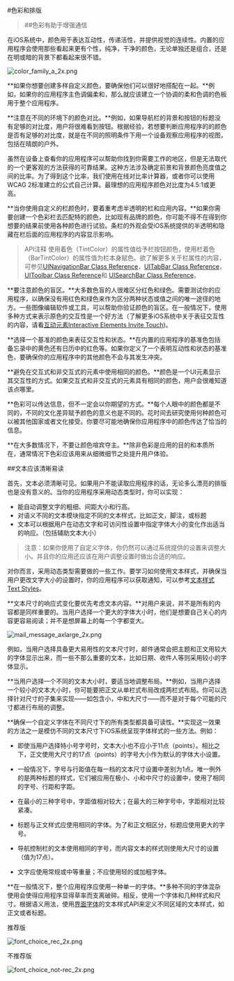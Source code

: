 #色彩和排版


>##色彩有助于增强通信


在iOS系统中，颜色用于表达互动性，传递活性，并提供视觉的连续性。内置的应用程序会使用那些看起来更有个性，纯净，干净的颜色，无论单独还是组合，还是在明或暗的背景下都看起来很不错。

![color_family_a_2x.png](images/color_family_a_2x.png)

**如果你想要创建多样自定义颜色，要确保他们可以很好地搭配在一起。**例如，如果你的应用程序主色调偏柔和，那么就应该建立一个协调的柔和色调的色板用于整个应用程序。

**注意在不同的环境下的颜色对比。**例如，如果导航栏的背景和按钮的标题没有足够的对比度，用户将很难看到按钮。根据经验，若想要判断应用程序的的颜色是否有足够的对比度，就是在不同的照明条件下用一个设备观察应用程序的视图，包括在晴朗的户外。

虽然在设备上查看你的应用程序可以帮助你找到你需要工作的地区，但是无法取代的一个更客观的方法获得的可靠结果。这种方法涉及确定前景和背景颜色亮度值之间的比率。为了得到这个比率，我们使用在线对比率计算器，或者你可以使用WCAG 2标准建立的公式自己计算。最理想的应用程序颜色对比度为4.5:1或更高。

**当你使用自定义的栏颜色时，要着重考虑半透明的栏和应用内容。**如果你需要创建一个色彩栏去匹配特的颜色，比如现有品牌的颜色，你可能不得不在得到你想要的结果前使用各种颜色进行试验。条栏的外观会受iOS系统提供的半透明和隐藏在栏后面的应用程序的内容显示影响。

>API注释
 使用着色（TintColor）的属性值给予栏按钮颜色，使用栏着色（BarTintColor）的属性值为栏本身赋色。欲了解更多关于栏属性的内容，可参见[UINavigationBar Class Reference](https://developer.apple.com/library/ios/documentation/UIKit/Reference/UINavigationBar_Class/index.html#//apple_ref/doc/uid/TP40006887)，[UITabBar Class Reference](https://developer.apple.com/library/ios/documentation/UIKit/Reference/UITabBar_Class/index.html#//apple_ref/doc/uid/TP40007521)，[UIToolbar Class Reference](https://developer.apple.com/library/ios/documentation/UIKit/Reference/UIToolbar_Class/index.html#//apple_ref/doc/uid/TP40006927)和 [UISearchBar Class Reference](https://developer.apple.com/library/ios/documentation/UIKit/Reference/UISearchBar_Class/index.html#//apple_ref/doc/uid/TP40007529)。


**要注意颜色的盲区。**大多数色盲的人很难区分红色和绿色。需要测试你的应用程序，以确保没有用红色和绿色来作为区分两种状态或值之间的唯一途径的地方。一些图像编辑软件或工具，可以帮助你验证颜色的盲区。在一般情况下，使用多种方式来表示原色的交互性是一个好方法（了解更多iOS系统中关于表征交互性的内容，请看[互动元素Interactive Elements Invite Touch](https://developer.apple.com/library/ios/documentation/UserExperience/Conceptual/MobileHIG/InteractivityInput.html#//apple_ref/doc/uid/TP40006556-CH55-SW4))。

**选择一个基准的颜色来表征交互性和状态。**在内置的应用程序的基准色包括备忘录中的黄色还有日历中的红色等。如果你定义了一个表明互动性和状态的基准色，要确保你的应用程序中的其他颜色不会与其发生冲突。


**避免在交互式和非交互式的元素中使用相同的颜色。**颜色是一个UI元素显示其交互性的方式。如果交互式和非交互式的元素具有相同的颜色，用户会很难知道该点哪里。

**色彩可以传达信息，但不一定会以你期望的方式。**每个人眼中的颜色都是不同的，不同的文化差异赋予颜色的意义也是不同的。花时间去研究使用何种颜色可以被其他国家或者文化接受。你要尽可能地确保你应用程序中的颜色传达了恰当的信息。

**在大多数情况下，不要让颜色喧宾夺主。**除非色彩是应用的目的和本质所在，通常情况下色彩应该用来从细微细节之处提升用户体验。


##文本应该清晰易读

首先，文本必须清晰可见。如果用户不能读取应用程序的话，无论多么漂亮的排版也是没有意义的。当你的应用程序采用动态类型时，你可以实现：

* 能自动调整文字的粗细、间距大小和行高。
* 对语义不同的文本模块指定不同的文本样式，比如正文，脚注，或标题
* 文本可以根据用户在动态文字和可访问性设置中指定字体大小的变化作出适当的响应。（包括辅助文本大小）
 
>注意：如果你使用了自定义字体，你仍然可以通过系统提供的设置来调整大小。并且你的应用还应该在用户调整设置时做出合适的响应。

  对你而言，采用动态类型需要做的一些工作。要学习如何使用文本样式，并确保当用户更改文字大小的设置时，你的应用程序可以获取通知，可以参考[文本样式Text Styles](https://developer.apple.com/library/ios/documentation/StringsTextFonts/Conceptual/TextAndWebiPhoneOS/CustomTextProcessing/CustomTextProcessing.html#//apple_ref/doc/uid/TP40009542-CH4-SW65)。

**文本尺寸的响应式变化要优先考虑文本内容。**对用户来说，并不是所有的内容都是同样重要的。当用户选择一个更大的字体大小时，他们是想要自己关心的内容更容易阅读；并不是想屏幕上的每一个字都变大。

![mail_message_axlarge_2x.png](images/mail_message_axlarge_2x.png)

例如，当用户选择具备更大易用性的文本尺寸时，邮件通常会把主题和正文用较大的字体显示出来，而一些不那么重要的文本，比如日期、收件人等则采用较小的字体显示。

**当用户选择一个不同的文本大小时，要适当地调整布局。**例如，当用户选择一个较小的文本大小时，你可能要把正文从单栏式布局改成两栏式布局。你可以选择针对尺寸的子集来实现——如包含小，中和大尺寸——而不是对于每个可能的尺寸都进行布局的调整。

**确保一个自定义字体在不同尺寸下的所有类型都具备可读性。**实现这一效果的方法之一是模仿不同的文本尺寸下iOS系统呈现字体样式的一些方法。例如：

* 即使当用户选择特小号字号时，文本大小也不应小于11点（points）。相比之下，正文使用大尺寸的17点（points）的字号大小作为默认的字体大小设置。

* 一般情况下，字号与行距值在每一档的文本尺寸设置中差别为1点。唯一例外的是两种标题的样式，它们被应用在极小、小和中尺寸的设置中，使用了相同的字号、行距和字距。

* 在最小的三种字号中，字距值相对较大；在最大的三种字号中，字距相对比较紧凑。

* 标题与正文样式应使用相同的字体。为了和正文相区分，标题应使用更大的字号。

* 导航控制栏的文本使用相同的字号，而内容文本的样式则使用大尺寸的设置（值为17点）。

* 文字应使用常规或中等重量；不应使用轻的或加粗字体。

**在一般情况下，整个应用程序应使用一种单一的字体。**多种不同的字体混杂使用会使得应用程序显得草率而支离破碎。相反，使用一个字体和几种样式和尺寸。根据语义用法，使用[界面字体](https://developer.apple.com/library/ios/documentation/UIKit/Reference/UIFont_Class/index.html#//apple_ref/occ/cl/UIFont)的文本样式API来定义不同区域的文本样式，如正文或者标题。

推荐版

![font_choice_rec_2x.png](images/font_choice_rec_2x.png)

不推荐版

![font_choice_not-rec_2x.png](images/font_choice_not-rec_2x.png)
